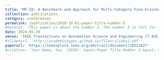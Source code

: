 ```yaml
---
title: "MF-ID: A Benchmark and Approach for Multi-Category Fine-Grained Intrusion Detection"
collection: publications
category: conferences
permalink: /publication/2010-10-01-paper-title-number-5
#excerpt: 'This paper is about the number 2. The number 3 is left for future work.'
date: 2024-05-20
venue: 'IEEE Transactions on Automation Science and Engineering (T-ASE)'
#slidesurl: 'http://academicpages.github.io/files/slides2.pdf'
paperurl: 'https://ieeexplore.ieee.org/abstract/document/10522627'
#citation: 'Your Name, You. (2010). &quot;Paper Title Number 2.&quot; <i>Journal 1</i>. 1(2).'
---
```

